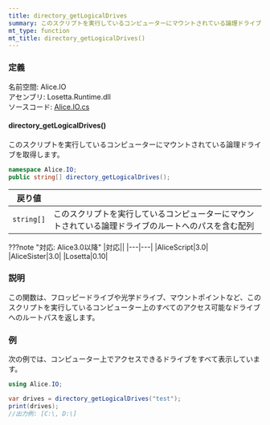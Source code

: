 ```yaml
---
title: directory_getLogicalDrives
summary: このスクリプトを実行しているコンピューターにマウントされている論理ドライブを取得します。
mt_type: function
mt_title: directory_getLogicalDrives()
---
```


### 定義
名前空間: Alice.IO<br/>
アセンブリ: Losetta.Runtime.dll<br/>
ソースコード: [Alice.IO.cs](https://github.com/WSOFT-Project/Losetta/blob/master/Losetta.Runtime/Alice.IO.cs)

#### directory_getLogicalDrives()

このスクリプトを実行しているコンピューターにマウントされている論理ドライブを取得します。

```cs title="AliceScript"
namespace Alice.IO;
public string[] directory_getLogicalDrives();
```

|戻り値| |
|-|-|
|`string[]`|このスクリプトを実行しているコンピューターにマウントされている論理ドライブのルートへのパスを含む配列|

???note "対応: Alice3.0以降"
    |対応||
    |---|---|
    |AliceScript|3.0|
    |AliceSister|3.0|
    |Losetta|0.10|

### 説明
この関数は、フロッピードライブや光学ドライブ、マウントポイントなど、このスクリプトを実行しているコンピューター上のすべてのアクセス可能なドライブへのルートパスを返します。

### 例
次の例では、コンピューター上でアクセスできるドライブをすべて表示しています。

```cs title="AliceScript"
using Alice.IO;

var drives = directory_getLogicalDrives("test");
print(drives);
//出力例: [C:\, D:\]
```

